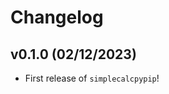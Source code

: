 # Changelog

<!--next-version-placeholder-->

## v0.1.0 (02/12/2023)

- First release of `simplecalcpypip`!